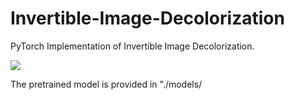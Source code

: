 # Invertible-Image-Decolorization

PyTorch Implementation of Invertible Image Decolorization.

![](https://github.com/cikrhazo/Invertible-Image-Decolorization/blob/main/media/fig2.png?raw=true)

The pretrained model is provided in "./models/
